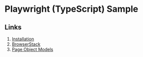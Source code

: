 # Playwright (TypeScript) Sample

## Links
1. [Installation](/docs/installation.md)
2. [BrowserStack](/docs/browserstack.md)
3. [Page Object Models](/docs/page-object-models.md)
